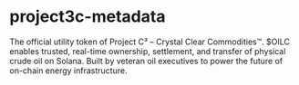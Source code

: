 # project3c-metadata
The official utility token of Project C³ – Crystal Clear Commodities™. $OILC enables trusted, real-time ownership, settlement, and transfer of physical crude oil on Solana. Built by veteran oil executives to power the future of on-chain energy infrastructure.
